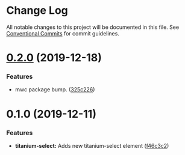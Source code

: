 # Change Log

All notable changes to this project will be documented in this file.
See [Conventional Commits](https://conventionalcommits.org) for commit guidelines.

# [0.2.0](https://github.com/LeavittSoftware/titanium-elements/compare/@leavittsoftware/titanium-select@0.1.0...@leavittsoftware/titanium-select@0.2.0) (2019-12-18)


### Features

* mwc package bump. ([325c226](https://github.com/LeavittSoftware/titanium-elements/commit/325c2263253fca0b453ee6f77820e36b5967a098))





# 0.1.0 (2019-12-11)


### Features

* **titanium-select:** Adds new titanium-select element ([f46c3c2](https://github.com/LeavittSoftware/titanium-elements/commit/f46c3c2674c362ecf91ea2280743a621a6fd1e20))
